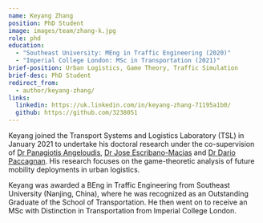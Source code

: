 ```yaml
---
name: Keyang Zhang
position: PhD Student
image: images/team/zhang-k.jpg
role: phd
education: 
  - "Southeast University: MEng in Traffic Engineering (2020)"
  - "Imperial College London: MSc in Transportation (2021)"
brief-position: Urban Logistics, Game Theory, Traffic Simulation
brief-desc: PhD Student
redirect_from:
  - author/keyang-zhang/
links:
  linkedin: https://uk.linkedin.com/in/keyang-zhang-71195a1b0/
  github: https://github.com/3238051
---
```



Keyang joined the Transport Systems and Logistics Laboratory (TSL) in January 2021 to undertake his doctoral research under the co-supervision of [Dr Panagiotis Angeloudis](https://www.imperial.ac.uk/people/p.angeloudis), [Dr Jose Escribano-Macias](https://www.imperial.ac.uk/people/jose.escribano-macias11) and [Dr Dario Paccagnan](https://www.imperial.ac.uk/people/d.paccagnan). His research focuses on the game-theoretic analysis of future mobility deployments in urban logistics.

Keyang was awarded a BEng in Traffic Engineering from Southeast University (Nanjing, China), where he was recognized as an Outstanding Graduate of the School of Transportation. He then went on to receive an MSc with Distinction in Transportation from Imperial College London.